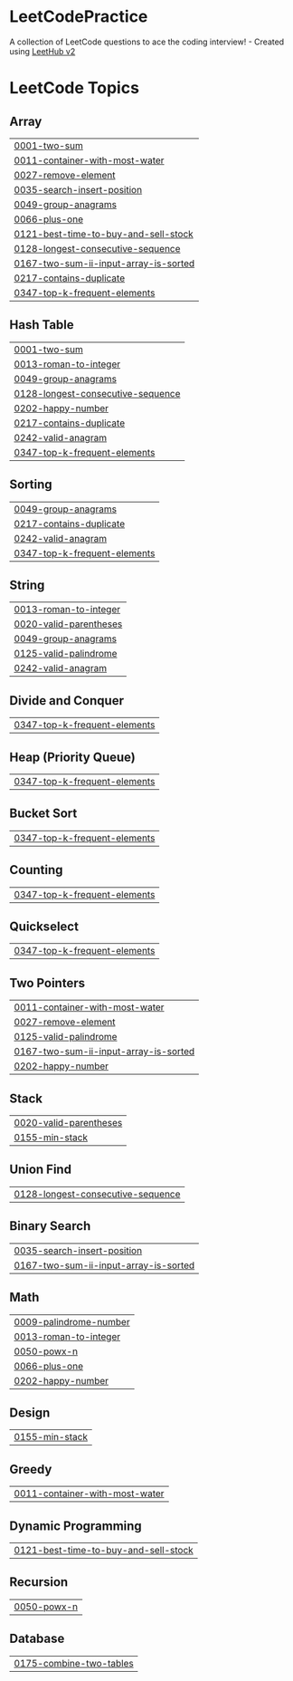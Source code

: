 # LeetCodePractice
A collection of LeetCode questions to ace the coding interview! - Created using [LeetHub v2](https://github.com/arunbhardwaj/LeetHub-2.0)

<!---LeetCode Topics Start-->
# LeetCode Topics
## Array
|  |
| ------- |
| [0001-two-sum](https://github.com/JK-17/LeetCodePractice/tree/master/0001-two-sum) |
| [0011-container-with-most-water](https://github.com/JK-17/LeetCodePractice/tree/master/0011-container-with-most-water) |
| [0027-remove-element](https://github.com/JK-17/LeetCodePractice/tree/master/0027-remove-element) |
| [0035-search-insert-position](https://github.com/JK-17/LeetCodePractice/tree/master/0035-search-insert-position) |
| [0049-group-anagrams](https://github.com/JK-17/LeetCodePractice/tree/master/0049-group-anagrams) |
| [0066-plus-one](https://github.com/JK-17/LeetCodePractice/tree/master/0066-plus-one) |
| [0121-best-time-to-buy-and-sell-stock](https://github.com/JK-17/LeetCodePractice/tree/master/0121-best-time-to-buy-and-sell-stock) |
| [0128-longest-consecutive-sequence](https://github.com/JK-17/LeetCodePractice/tree/master/0128-longest-consecutive-sequence) |
| [0167-two-sum-ii-input-array-is-sorted](https://github.com/JK-17/LeetCodePractice/tree/master/0167-two-sum-ii-input-array-is-sorted) |
| [0217-contains-duplicate](https://github.com/JK-17/LeetCodePractice/tree/master/0217-contains-duplicate) |
| [0347-top-k-frequent-elements](https://github.com/JK-17/LeetCodePractice/tree/master/0347-top-k-frequent-elements) |
## Hash Table
|  |
| ------- |
| [0001-two-sum](https://github.com/JK-17/LeetCodePractice/tree/master/0001-two-sum) |
| [0013-roman-to-integer](https://github.com/JK-17/LeetCodePractice/tree/master/0013-roman-to-integer) |
| [0049-group-anagrams](https://github.com/JK-17/LeetCodePractice/tree/master/0049-group-anagrams) |
| [0128-longest-consecutive-sequence](https://github.com/JK-17/LeetCodePractice/tree/master/0128-longest-consecutive-sequence) |
| [0202-happy-number](https://github.com/JK-17/LeetCodePractice/tree/master/0202-happy-number) |
| [0217-contains-duplicate](https://github.com/JK-17/LeetCodePractice/tree/master/0217-contains-duplicate) |
| [0242-valid-anagram](https://github.com/JK-17/LeetCodePractice/tree/master/0242-valid-anagram) |
| [0347-top-k-frequent-elements](https://github.com/JK-17/LeetCodePractice/tree/master/0347-top-k-frequent-elements) |
## Sorting
|  |
| ------- |
| [0049-group-anagrams](https://github.com/JK-17/LeetCodePractice/tree/master/0049-group-anagrams) |
| [0217-contains-duplicate](https://github.com/JK-17/LeetCodePractice/tree/master/0217-contains-duplicate) |
| [0242-valid-anagram](https://github.com/JK-17/LeetCodePractice/tree/master/0242-valid-anagram) |
| [0347-top-k-frequent-elements](https://github.com/JK-17/LeetCodePractice/tree/master/0347-top-k-frequent-elements) |
## String
|  |
| ------- |
| [0013-roman-to-integer](https://github.com/JK-17/LeetCodePractice/tree/master/0013-roman-to-integer) |
| [0020-valid-parentheses](https://github.com/JK-17/LeetCodePractice/tree/master/0020-valid-parentheses) |
| [0049-group-anagrams](https://github.com/JK-17/LeetCodePractice/tree/master/0049-group-anagrams) |
| [0125-valid-palindrome](https://github.com/JK-17/LeetCodePractice/tree/master/0125-valid-palindrome) |
| [0242-valid-anagram](https://github.com/JK-17/LeetCodePractice/tree/master/0242-valid-anagram) |
## Divide and Conquer
|  |
| ------- |
| [0347-top-k-frequent-elements](https://github.com/JK-17/LeetCodePractice/tree/master/0347-top-k-frequent-elements) |
## Heap (Priority Queue)
|  |
| ------- |
| [0347-top-k-frequent-elements](https://github.com/JK-17/LeetCodePractice/tree/master/0347-top-k-frequent-elements) |
## Bucket Sort
|  |
| ------- |
| [0347-top-k-frequent-elements](https://github.com/JK-17/LeetCodePractice/tree/master/0347-top-k-frequent-elements) |
## Counting
|  |
| ------- |
| [0347-top-k-frequent-elements](https://github.com/JK-17/LeetCodePractice/tree/master/0347-top-k-frequent-elements) |
## Quickselect
|  |
| ------- |
| [0347-top-k-frequent-elements](https://github.com/JK-17/LeetCodePractice/tree/master/0347-top-k-frequent-elements) |
## Two Pointers
|  |
| ------- |
| [0011-container-with-most-water](https://github.com/JK-17/LeetCodePractice/tree/master/0011-container-with-most-water) |
| [0027-remove-element](https://github.com/JK-17/LeetCodePractice/tree/master/0027-remove-element) |
| [0125-valid-palindrome](https://github.com/JK-17/LeetCodePractice/tree/master/0125-valid-palindrome) |
| [0167-two-sum-ii-input-array-is-sorted](https://github.com/JK-17/LeetCodePractice/tree/master/0167-two-sum-ii-input-array-is-sorted) |
| [0202-happy-number](https://github.com/JK-17/LeetCodePractice/tree/master/0202-happy-number) |
## Stack
|  |
| ------- |
| [0020-valid-parentheses](https://github.com/JK-17/LeetCodePractice/tree/master/0020-valid-parentheses) |
| [0155-min-stack](https://github.com/JK-17/LeetCodePractice/tree/master/0155-min-stack) |
## Union Find
|  |
| ------- |
| [0128-longest-consecutive-sequence](https://github.com/JK-17/LeetCodePractice/tree/master/0128-longest-consecutive-sequence) |
## Binary Search
|  |
| ------- |
| [0035-search-insert-position](https://github.com/JK-17/LeetCodePractice/tree/master/0035-search-insert-position) |
| [0167-two-sum-ii-input-array-is-sorted](https://github.com/JK-17/LeetCodePractice/tree/master/0167-two-sum-ii-input-array-is-sorted) |
## Math
|  |
| ------- |
| [0009-palindrome-number](https://github.com/JK-17/LeetCodePractice/tree/master/0009-palindrome-number) |
| [0013-roman-to-integer](https://github.com/JK-17/LeetCodePractice/tree/master/0013-roman-to-integer) |
| [0050-powx-n](https://github.com/JK-17/LeetCodePractice/tree/master/0050-powx-n) |
| [0066-plus-one](https://github.com/JK-17/LeetCodePractice/tree/master/0066-plus-one) |
| [0202-happy-number](https://github.com/JK-17/LeetCodePractice/tree/master/0202-happy-number) |
## Design
|  |
| ------- |
| [0155-min-stack](https://github.com/JK-17/LeetCodePractice/tree/master/0155-min-stack) |
## Greedy
|  |
| ------- |
| [0011-container-with-most-water](https://github.com/JK-17/LeetCodePractice/tree/master/0011-container-with-most-water) |
## Dynamic Programming
|  |
| ------- |
| [0121-best-time-to-buy-and-sell-stock](https://github.com/JK-17/LeetCodePractice/tree/master/0121-best-time-to-buy-and-sell-stock) |
## Recursion
|  |
| ------- |
| [0050-powx-n](https://github.com/JK-17/LeetCodePractice/tree/master/0050-powx-n) |
## Database
|  |
| ------- |
| [0175-combine-two-tables](https://github.com/JK-17/LeetCodePractice/tree/master/0175-combine-two-tables) |
<!---LeetCode Topics End-->